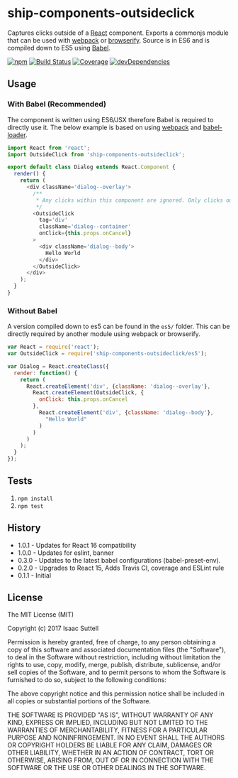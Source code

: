 # ship-components-outsideclick
Captures clicks outside of a [React](http://facebook.github.io/react/) component. Exports a commonjs module that can be used with [webpack](http://webpack.github.io/) or [browserify](http://browserify.org/). Source is in ES6 and is compiled down to ES5 using [Babel](https://babeljs.io/).

[![npm](https://img.shields.io/npm/v/ship-components-outsideclick.svg?maxAge=2592000)](https://www.npmjs.com/package/ship-components-outsideclick)
[![Build Status](http://img.shields.io/travis/ship-components/ship-components-dropdown-menu/master.svg?style=flat)](https://travis-ci.org/ship-components/ship-components-outsideclick)
[![Coverage](http://img.shields.io/coveralls/ship-components/ship-components-outsideclick.svg?style=flat)](https://coveralls.io/github/ship-components/ship-components-outsideclick)
[![devDependencies](https://img.shields.io/david/dev/ship-components/ship-components-outsideclick.svg?style=flat)](https://david-dm.org/ship-components/ship-components-outsideclick?type=dev)

## Usage

### With Babel (Recommended)
The component is written using ES6/JSX therefore Babel is required to directly use it. The below example is based on using [webpack](http://webpack.github.io/) and [babel-loader](https://github.com/babel/babel-loader).
```js
import React from 'react';
import OutsideClick from 'ship-components-outsideclick';

export default class Dialog extends React.Component {
  render() {
    return (
      <div className='dialog--overlay'>
        /**
         * Any clicks within this component are ignored. Only clicks outside of it are triggered.
         */
        <OutsideClick
          tag='div'
          className='dialog--container'
          onClick={this.props.onCancel}
        >
          <div className='dialog--body'>
            Hello World
          </div>
        </OutsideClick>
      </div>
    );
  }
}
```

### Without Babel
A version compiled down to es5 can be found in the `es5/` folder. This can be directly required by another module using webpack or browserify.

```js
var React = require('react');
var OutsideClick = require('ship-components-outsideclick/es5');

var Dialog = React.createClass({
  render: function() {
    return (
      React.createElement('div', {className: 'dialog--overlay'},
        React.createElement(OutsideClick, {
          onClick: this.props.onCancel
        },
          React.createElement('div', {className: 'dialog--body'},
            "Hello World"
          )
        )
      )
    );
  }
});
```

## Tests

1. `npm install`
2. `npm test`

## History
* 1.0.1 - Updates for React 16 compatibility
* 1.0.0 - Updates for eslint, banner
* 0.3.0 - Updates to the latest babel configurations (babel-preset-env).
* 0.2.0 - Upgrades to React 15, Adds Travis CI, coverage and ESLint rule
* 0.1.1 - Initial

## License
The MIT License (MIT)

Copyright (c) 2017 Isaac Suttell

Permission is hereby granted, free of charge, to any person obtaining a copy
of this software and associated documentation files (the "Software"), to deal
in the Software without restriction, including without limitation the rights
to use, copy, modify, merge, publish, distribute, sublicense, and/or sell
copies of the Software, and to permit persons to whom the Software is
furnished to do so, subject to the following conditions:

The above copyright notice and this permission notice shall be included in all
copies or substantial portions of the Software.

THE SOFTWARE IS PROVIDED "AS IS", WITHOUT WARRANTY OF ANY KIND, EXPRESS OR
IMPLIED, INCLUDING BUT NOT LIMITED TO THE WARRANTIES OF MERCHANTABILITY,
FITNESS FOR A PARTICULAR PURPOSE AND NONINFRINGEMENT. IN NO EVENT SHALL THE
AUTHORS OR COPYRIGHT HOLDERS BE LIABLE FOR ANY CLAIM, DAMAGES OR OTHER
LIABILITY, WHETHER IN AN ACTION OF CONTRACT, TORT OR OTHERWISE, ARISING FROM,
OUT OF OR IN CONNECTION WITH THE SOFTWARE OR THE USE OR OTHER DEALINGS IN THE
SOFTWARE.
